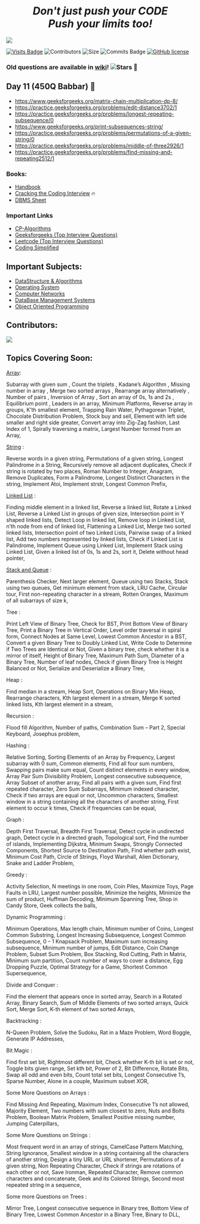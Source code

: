 <h1 align="center">
 <i>Don't just push your CODE</i>
 <br>
 <i>Push your limits too!</i>
 <br>
</h1>

[<img src="https://img.shields.io/badge/WhatsApp-25D366?style=for-the-badge&logo=whatsapp&logoColor=white">](https://chat.whatsapp.com/F5CTKT3cFYY5Zn1TIT7CC4)  

[![Visits Badge](https://badges.pufler.dev/visits/Ratndeepk/Competitive-Programming)](https://badges.pufler.dev)
![Contributors](https://img.shields.io/github/contributors/Ratndeepk/Competitive-Programming)
![Size](https://img.shields.io/github/repo-size/Ratndeepk/Competitive-Programming)
![Commits Badge](https://badges.pufler.dev/commits/monthly/Ratndeepk)
[![GitHub license](https://img.shields.io/github/license/Naereen/StrapDown.js.svg)](https://github.com/Ratndeepk/Competitive-Programming/blob/master/LICENSE)

### Old questions are available in [wiki](https://github.com/Ratndeepk/Competitive-Programming/wiki)!  ![Stars](https://img.shields.io/github/stars/Ratndeepk/Competitive-Programming?style=social)  🐞

## Day 11 (450Q Babbar) 🚀
* https://www.geeksforgeeks.org/matrix-chain-multiplication-dp-8/
* https://practice.geeksforgeeks.org/problems/edit-distance3702/1
* https://practice.geeksforgeeks.org/problems/longest-repeating-subsequence/0
* https://www.geeksforgeeks.org/print-subsequences-string/
* https://practice.geeksforgeeks.org/problems/permutations-of-a-given-string/0
* https://practice.geeksforgeeks.org/problems/middle-of-three2926/1
* https://practice.geeksforgeeks.org/problems/find-missing-and-repeating2512/1


 ### Books:
* [Handbook](https://drive.google.com/file/d/1tii1TyA5ETd4LtzN9MGrCVl5s0PsUI_X/view)  
* [Cracking the Coding Interview](https://cin.ufpe.br/~fbma/Crack/Cracking%20the%20Coding%20Interview%20189%20Programming%20Questions%20and%20Solutions.pdf) 🔥
* [DBMS Sheet](https://whimsical.com/dbms-roadmap-by-love-babbar-FmUi8ffVop33t3MmpVxPCo)
### Important Links
* [CP-Algorithms](https://cp-algorithms.com/) 
* [Geeksforgeeks (Top Interview Questions)](https://www.geeksforgeeks.org/must-do-coding-questions-for-companies-like-amazon-microsoft-adobe/) 
* [Leetcode (Top Interview Questions)](https://leetcode.com/explore/interview/card/top-interview-questions-hard/) 
* [Coding Simplified](https://thecodingsimplified.com/)

## Important Subjects:
* [DataStructure & Algorithms](https://ocw.mit.edu/courses/electrical-engineering-and-computer-science/6-046j-design-and-analysis-of-algorithms-spring-2015/index.htm)
* [Operating System](http://www.uobabylon.edu.iq/download/M.S%202013-2014/Operating_System_Concepts,_8th_Edition%5BA4%5D.pdf)
* [Computer Networks](http://index-of.es/Varios-2/Computer%20Networks%205th%20Edition.pdf)
* [DataBase Management Systems](http://pages.cs.wisc.edu/~dbbook/openAccess/thirdEdition/solutions/ans3ed-oddonly.pdf)
* [Object Oriented Programming](https://www.youtube.com/watch?v=-DP1i2ZU9gk&t=1084s&ab_channel=MITOpenCourseWare)
## Contributors: 
<a href="https://github.com/Ratndeepk/Competitive-Programming/graphs/contributors">
  <img src="https://contributors-img.web.app/image?repo=Ratndeepk/Competitive-Programming" /></a>  
  

## Topics Covering Soon:



[Array](https://github.com/Ratndeepk/Competitive-Programming/tree/master/array): 

Subarray with given sum ,
Count the triplets ,
Kadane’s Algorithm ,
Missing number in array ,
Merge two sorted arrays ,
Rearrange array alternatively ,
Number of pairs ,
Inversion of Array ,
Sort an array of 0s, 1s and 2s ,
Equilibrium point ,
Leaders in an array,
Minimum Platforms,
Reverse array in groups,
K’th smallest element,
Trapping Rain Water,
Pythagorean Triplet,
Chocolate Distribution Problem,
Stock buy and sell,
Element with left side smaller and right side greater,
Convert array into Zig-Zag fashion,
Last Index of 1,
Spirally traversing a matrix,
Largest Number formed from an Array,

[String](https://github.com/Ratndeepk/Competitive-Programming/tree/master/string) :

Reverse words in a given string,
Permutations of a given string,
Longest Palindrome in a String,
Recursively remove all adjacent duplicates,
Check if string is rotated by two places,
Roman Number to Integer,
Anagram,
Remove Duplicates,
Form a Palindrome,
Longest Distinct Characters in the string,
Implement Atoi,
Implement strstr,
Longest Common Prefix,

[Linked List](https://github.com/Ratndeepk/Competitive-Programming/tree/master/linkedlist) :

Finding middle element in a linked list,
Reverse a linked list,
Rotate a Linked List,
Reverse a Linked List in groups of given size,
Intersection point in Y shaped linked lists,
Detect Loop in linked list,
Remove loop in Linked List,
n’th node from end of linked list,
Flattening a Linked List,
Merge two sorted linked lists,
Intersection point of two Linked Lists,
Pairwise swap of a linked list,
Add two numbers represented by linked lists,
Check if Linked List is Palindrome,
Implement Queue using Linked List,
Implement Stack using Linked List,
Given a linked list of 0s, 1s and 2s, sort it,
Delete without head pointer,

[Stack and Queue](https://github.com/Ratndeepk/Competitive-Programming/tree/master/linkedlist) :

Parenthesis Checker,
Next larger element,
Queue using two Stacks,
Stack using two queues,
Get minimum element from stack,
LRU Cache,
Circular tour,
First non-repeating character in a stream,
Rotten Oranges,
Maximum of all subarrays of size k,

Tree :

Print Left View of Binary Tree,
Check for BST,
Print Bottom View of Binary Tree,
Print a Binary Tree in Vertical Order,
Level order traversal in spiral form,
Connect Nodes at Same Level,
Lowest Common Ancestor in a BST,
Convert a given Binary Tree to Doubly Linked List,
Write Code to Determine if Two Trees are Identical or Not,
Given a binary tree, check whether it is a mirror of itself,
Height of Binary Tree,
Maximum Path Sum,
Diameter of a Binary Tree,
Number of leaf nodes,
Check if given Binary Tree is Height Balanced or Not,
Serialize and Deserialize a Binary Tree,

Heap :

Find median in a stream,
Heap Sort,
Operations on Binary Min Heap,
Rearrange characters,
Kth largest element in a stream,
Merge K sorted linked lists,
Kth largest element in a stream,

Recursion :



Flood fill Algorithm,
Number of paths,
Combination Sum – Part 2,
Special Keyboard,
Josephus problem,

Hashing :

Relative Sorting,
Sorting Elements of an Array by Frequency,
Largest subarray with 0 sum,
Common elements,
Find all four sum numbers,
Swapping pairs make sum equal,
Count distinct elements in every window,
Array Pair Sum Divisibility Problem,
Longest consecutive subsequence,
Array Subset of another array,
Find all pairs with a given sum,
Find first repeated character,
Zero Sum Subarrays,
Minimum indexed character,
Check if two arrays are equal or not,
Uncommon characters,
Smallest window in a string containing all the characters of another string,
First element to occur k times,
Check if frequencies can be equal,

Graph :

Depth First Traversal,
Breadth First Traversal,
Detect cycle in undirected graph,
Detect cycle in a directed graph,
Topological sort,
Find the number of islands,
Implementing Dijkstra,
Minimum Swaps,
Strongly Connected Components,
Shortest Source to Destination Path,
Find whether path exist,
Minimum Cost Path,
Circle of Strings,
Floyd Warshall,
Alien Dictionary,
Snake and Ladder Problem,

Greedy :

Activity Selection,
N meetings in one room,
Coin Piles,
Maximize Toys,
Page Faults in LRU,
Largest number possible,
Minimize the heights,
Minimize the sum of product,
Huffman Decoding,
Minimum Spanning Tree,
Shop in Candy Store,
Geek collects the balls,

Dynamic Programming :

Minimum Operations,
Max length chain,
Minimum number of Coins,
Longest Common Substring,
Longest Increasing Subsequence,
Longest Common Subsequence,
0 – 1 Knapsack Problem,
Maximum sum increasing subsequence,
Minimum number of jumps,
Edit Distance,
Coin Change Problem,
Subset Sum Problem,
Box Stacking,
Rod Cutting,
Path in Matrix,
Minimum sum partition,
Count number of ways to cover a distance,
Egg Dropping Puzzle,
Optimal Strategy for a Game,
Shortest Common Supersequence,

Divide and Conquer :

Find the element that appears once in sorted array,
Search in a Rotated Array,
Binary Search,
Sum of Middle Elements of two sorted arrays,
Quick Sort,
Merge Sort,
K-th element of two sorted Arrays,

Backtracking :

N-Queen Problem,
Solve the Sudoku,
Rat in a Maze Problem,
Word Boggle,
Generate IP Addresses,

Bit Magic :

Find first set bit,
Rightmost different bit,
Check whether K-th bit is set or not,
Toggle bits given range,
Set kth bit,
Power of 2,
Bit Difference,
Rotate Bits,
Swap all odd and even bits,
Count total set bits,
Longest Consecutive 1’s,
Sparse Number,
Alone in a couple,
Maximum subset XOR,

Some More Questions on Arrays :

Find Missing And Repeating,
Maximum Index,
Consecutive 1’s not allowed,
Majority Element,
Two numbers with sum closest to zero,
Nuts and Bolts Problem,
Boolean Matrix Problem,
Smallest Positive missing number,
Jumping Caterpillars,

Some More Questions on Strings :

Most frequent word in an array of strings,
CamelCase Pattern Matching,
String Ignorance,
Smallest window in a string containing all the characters of another string,
Design a tiny URL or URL shortener,
Permutations of a given string,
Non Repeating Character,
Check if strings are rotations of each other or not,
Save Ironman,
Repeated Character,
Remove common characters and concatenate,
Geek and its Colored Strings,
Second most repeated string in a sequence,

Some more Questions on Trees :

Mirror Tree,
Longest consecutive sequence in Binary tree,
Bottom View of Binary Tree,
Lowest Common Ancestor in a Binary Tree,
Binary to DLL,
